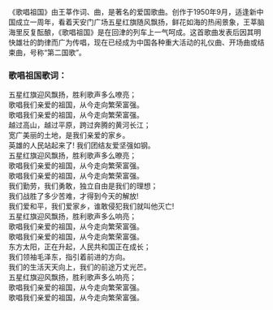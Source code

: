 

《歌唱祖国》由王莘作词、曲，是著名的爱国歌曲。创作于1950年9月，适逢新中国成立一周年，看着天安门广场五星红旗随风飘扬，鲜花如海的热闹景象，王莘脑海里反复酝酿，《歌唱祖国》是在回津的列车上一气呵成。这首歌曲发表后因其明快雄壮的韵律而广为传唱，现在已经成为中国各种重大活动的礼仪曲、开场曲或结束曲，号称“第二国歌”。

### 歌唱祖国歌词：

五星红旗迎风飘扬，胜利歌声多么嘹亮；  
歌唱我们亲爱的祖国，从今走向繁荣富强。  
歌唱我们亲爱的祖国，从今走向繁荣富强。  
越过高山，越过平原，跨过奔腾的黄河长江；  
宽广美丽的土地，是我们亲爱的家乡。  
英雄的人民站起来了! 我们团结友爱坚强如钢。  
五星红旗迎风飘扬，胜利歌声多么暸亮；  
歌唱我们亲爱的祖国，从今走向繁荣富强。  
歌唱我们亲爱的祖国，从今走向繁荣富强。  
我们勤劳，我们勇敢，独立自由是我们的理想；  
我们战胜了多少苦难，才得到今天的解放!  
我们爱和平，我们爱家乡，谁敢侵犯我们就叫他灭亡!  
五星红旗迎风飘扬，胜利歌声多么响亮；  
歌唱我们亲爱的祖国，从今走向繁荣富强。  
歌唱我们亲爱的祖国，从今走向繁荣富强。  
东方太阳，正在升起，人民共和国正在成长；  
我们领袖毛泽东，指引着前进的方向。  
我们的生活天天向上，我们的前途万丈光芒。  
五星红旗迎风飘扬，胜利歌声多么响亮；  
歌唱我们亲爱的祖国，从今走向繁荣富强。  
歌唱我们亲爱的祖国，从今走向繁荣富强。

